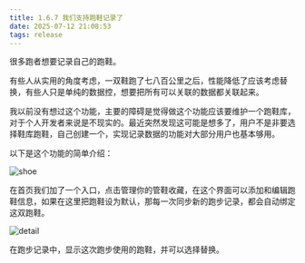 ```yaml
---
title: 1.6.7 我们支持跑鞋记录了
date: 2025-07-12 21:08:53
tags: release
---
```

很多跑者想要记录自己的跑鞋。

有些人从实用的角度考虑，一双鞋跑了七八百公里之后，性能降低了应该考虑替换，有些人只是单纯的数据控，想要把所有可以关联的数据都关联起来。

我以前没有想过这个功能，主要的障碍是觉得做这个功能应该要维护一个跑鞋库，对于个人开发者来说是不现实的。最近突然发现这可能是想多了，用户不是非要选择鞋库跑鞋，自己创建一个，实现记录数据的功能对大部分用户也基本够用。

以下是这个功能的简单介绍：

![shoe](/blog/zh/images/shoe.png)

在首页我们加了一个入口，点击管理你的管鞋收藏，在这个界面可以添加和编辑跑鞋信息，如果在这里把跑鞋设为默认，那每一次同步新的跑步记录，都会自动绑定这双跑鞋。

![detail](/blog/zh/images/detail.png)

在跑步记录中，显示这次跑步使用的跑鞋，并可以选择替换。